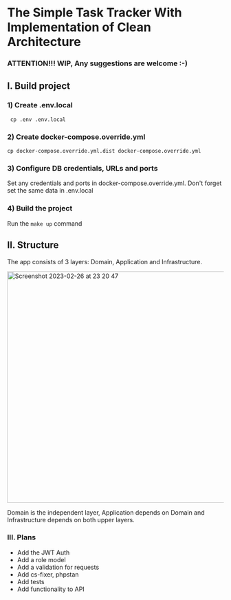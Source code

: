 # The Simple Task Tracker With Implementation of Clean Architecture

### ATTENTION!!! WIP, Any suggestions are welcome :-)

## I. Build project
### 1) Create .env.local
``` cp .env .env.local```
### 2) Create docker-compose.override.yml
```cp docker-compose.override.yml.dist docker-compose.override.yml```
### 3) Configure DB credentials, URLs and ports
Set any credentials and ports in docker-compose.override.yml. Don't forget set the same data in .env.local
### 4) Build the project
Run the ```make up``` command

## II. Structure
The app consists of 3 layers: Domain, Application and Infrastructure.

<img width="538" alt="Screenshot 2023-02-26 at 23 20 47" src="https://user-images.githubusercontent.com/38560184/221432036-e239cf64-7103-43ae-9fed-a311b2f4e9e6.png">

Domain is the independent layer, Application depends on Domain and Infrastructure depends on both upper layers. 

### III. Plans
 - Add the JWT Auth
 - Add a role model
 - Add a validation for requests
 - Add cs-fixer, phpstan
 - Add tests
 - Add functionality to API 

